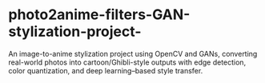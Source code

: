 # photo2anime-filters-GAN-stylization-project-
An image-to-anime stylization project using OpenCV and GANs, converting real-world photos into cartoon/Ghibli-style outputs with edge detection, color quantization, and deep learning–based style transfer.
